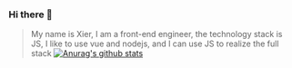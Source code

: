 ### Hi there 👋
> My name is Xier, I am a front-end engineer, 
> the technology stack is JS, I like to use vue and nodejs, 
> and I can use JS to realize the full stack
[![Anurag's github stats](https://github-readme-stats.vercel.app/api?username=gjx2116557388 "![Anurag's github stats")](https://github.com/anuraghazra/github-readme-stats)
